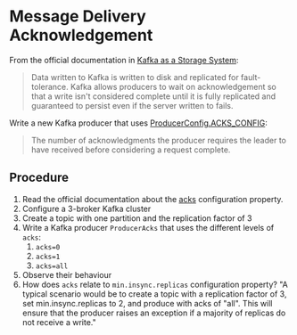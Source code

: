 # Message Delivery Acknowledgement

From the official documentation in [Kafka as a Storage System](https://kafka.apache.org/documentation/):

> Data written to Kafka is written to disk and replicated for fault-tolerance. Kafka allows producers to wait on acknowledgement so that a write isn't considered complete until it is fully replicated and guaranteed to persist even if the server written to fails.

Write a new Kafka producer that uses [ProducerConfig.ACKS_CONFIG](https://kafka.apache.org/22/javadoc/org/apache/kafka/clients/producer/ProducerConfig.html#ACKS_CONFIG):

> The number of acknowledgments the producer requires the leader to have received before considering a request complete.

## Procedure

1. Read the official documentation about the [acks](https://kafka.apache.org/documentation/#producerconfigs) configuration property.
2. Configure a 3-broker Kafka cluster
3. Create a topic with one partition and the replication factor of 3
4. Write a Kafka producer `ProducerAcks` that uses the different levels of `acks`:
   1. `acks=0`
   2. `acks=1`
   3. `acks=all`
5. Observe their behaviour
6. How does `acks` relate to `min.insync.replicas` configuration property?
   "A typical scenario would be to create a topic with a replication factor of 3, set min.insync.replicas to 2, and produce with acks of "all". This will ensure that the producer raises an exception if a majority of replicas do not receive a write."
